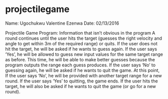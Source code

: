 # projectilegame

Name: Ugochukwu Valentine Ezenwa
Date: 02/13/2016

Projectile Game Program: Information that isn’t obvious in the program
 A round continues until the user hits the target (guesses the right velocity and angle to get within 3m of the required range) or quits. If the user does not hit the target, he will be asked if he wants to guess again. If the user says ‘Yes’, he will be allowed to guess new input values for the same target range as before. This time, he will be able to make better guesses because the program outputs the range each guess produces. If the user says ‘No’ to guessing again, he will be asked if he wants to quit the game. At this point, If the user says ‘No’, he will be provided with another target range for a new round. If the user says ‘Yes’ to quitting, the game ends. If the user hits the target, he will also be asked if he wants to quit the game (or go for a new round). 

